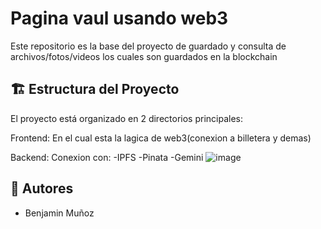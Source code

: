 # Pagina vaul usando web3

Este repositorio es la base del proyecto de guardado y consulta de archivos/fotos/videos los cuales son guardados en la blockchain

## 🏗️ Estructura del Proyecto

El proyecto está organizado en 2 directorios principales:

Frontend: En el cual esta la lagica de web3(conexion a billetera y demas)

Backend: Conexion con:
        -IPFS
        -Pinata
        -Gemini 
![image](https://github.com/user-attachments/assets/9a9abc89-214b-4057-b977-ba0b02602d62)


## 👥 Autores

- Benjamin Muñoz
